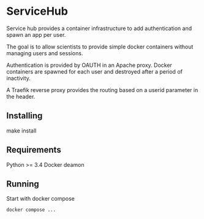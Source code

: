 # ServiceHub

Service hub provides a container infrastructure to add authentication and spawn an app per user.

The goal is to allow scientists to provide simple docker containers without managing users and sessions.

Authentication is provided by OAUTH in an Apache proxy. Docker containers are spawned for each user and destroyed after a period of inactivity.


A Traefik reverse proxy provides the routing based on a userid parameter in the header.

## Installing

make install

## Requirements

Python >= 3.4
Docker deamon

## Running

Start with docker compose


    docker compose ...
